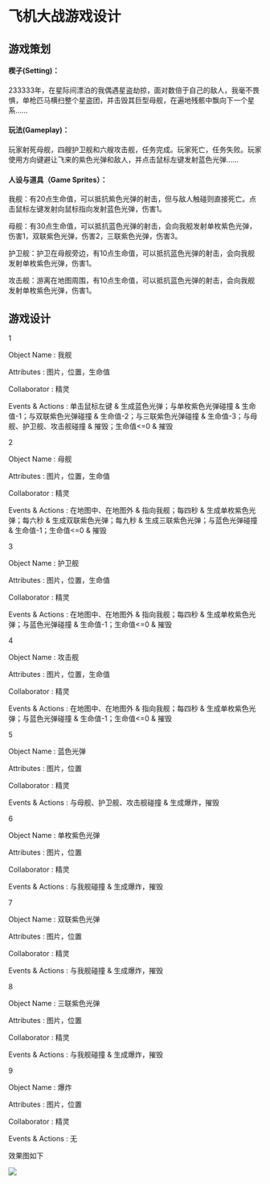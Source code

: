 # 飞机大战游戏设计

## 游戏策划

#### 楔子(Setting)：

233333年，在星际间漂泊的我偶遇星盗劫掠，面对数倍于自己的敌人，我毫不畏惧，单枪匹马横扫整个星盗团，并击毁其巨型母舰，在遍地残骸中飘向下一个星系……

#### 玩法(Gameplay)：

玩家射死母舰，四艘护卫舰和六艘攻击舰，任务完成。玩家死亡，任务失败。玩家使用方向键避让飞来的紫色光弹和敌人，并点击鼠标左键发射蓝色光弹…… 

#### 人设与道具（Game Sprites）：

我舰：有20点生命值，可以抵抗紫色光弹的射击，但与敌人触碰则直接死亡。点击鼠标左键发射向鼠标指向发射蓝色光弹，伤害1。

母舰：有30点生命值，可以抵抗蓝色光弹的射击，会向我舰发射单枚紫色光弹，伤害1，双联紫色光弹，伤害2，三联紫色光弹，伤害3。

护卫舰：护卫在母舰旁边，有10点生命值，可以抵抗蓝色光弹的射击，会向我舰发射单枚紫色光弹，伤害1。

攻击舰：游离在地图周围，有10点生命值，可以抵抗蓝色光弹的射击，会向我舰发射单枚紫色光弹，伤害1。

## 游戏设计

1

Object Name : 我舰

Attributes : 图片，位置，生命值

Collaborator : 精灵

Events & Actions : 单击鼠标左键 & 生成蓝色光弹；与单枚紫色光弹碰撞 & 生命值-1；与双联紫色光弹碰撞 & 生命值-2；与三联紫色光弹碰撞 & 生命值-3；与母舰、护卫舰、攻击舰碰撞 & 摧毁；生命值<=0 & 摧毁


2

Object Name : 母舰

Attributes : 图片，位置，生命值

Collaborator : 精灵

Events & Actions : 在地图中、在地图外 & 指向我舰；每四秒 & 生成单枚紫色光弹；每六秒 & 生成双联紫色光弹；每九秒 & 生成三联紫色光弹；与蓝色光弹碰撞 & 生命值-1；生命值<=0 & 摧毁


3

Object Name : 护卫舰

Attributes : 图片，位置，生命值

Collaborator : 精灵

Events & Actions : 在地图中、在地图外 & 指向我舰；每四秒 & 生成单枚紫色光弹；与蓝色光弹碰撞 & 生命值-1；生命值<=0 & 摧毁


4

Object Name : 攻击舰

Attributes : 图片，位置，生命值

Collaborator : 精灵

Events & Actions : 在地图中、在地图外 & 指向我舰；每四秒 & 生成单枚紫色光弹；与蓝色光弹碰撞 & 生命值-1；生命值<=0 & 摧毁


5

Object Name : 蓝色光弹

Attributes : 图片，位置

Collaborator : 精灵

Events & Actions : 与母舰、护卫舰、攻击舰碰撞 & 生成爆炸，摧毁


6

Object Name : 单枚紫色光弹

Attributes : 图片，位置

Collaborator : 精灵

Events & Actions : 与我舰碰撞 & 生成爆炸，摧毁


7

Object Name : 双联紫色光弹

Attributes : 图片，位置

Collaborator : 精灵

Events & Actions : 与我舰碰撞 & 生成爆炸，摧毁


8

Object Name : 三联紫色光弹

Attributes : 图片，位置

Collaborator : 精灵

Events & Actions : 与我舰碰撞 & 生成爆炸，摧毁


9

Object Name : 爆炸

Attributes : 图片，位置

Collaborator : 精灵

Events & Actions : 无


效果图如下

![](http://m.qpic.cn/psb?/V10TtYkp2MvHv1/C*7j1Lcdv6dQDNE1A4lY.8KTlBbhNGiLmvpqDRLPbm8!/b/dDABAAAAAAAA&bo=SASUAgAAAAACl2k!&rf=viewer_4)


